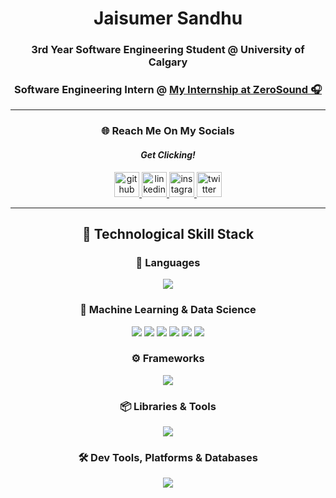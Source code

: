 <div align="center">

# Jaisumer Sandhu  
### 3rd Year Software Engineering Student @ University of Calgary  
### Software Engineering Intern @ [My Internship at ZeroSound 🎧](https://zerosound.ca)

---

### 🌐 Reach Me On My Socials  
#### *Get Clicking!*

<a href="https://github.com/JaisumerS">
  <img src="https://img.shields.io/badge/github-181717?style=for-the-badge&logo=github&logoColor=white" alt="github" height="40">
</a>
<a href="https://www.linkedin.com/in/jaisumer-sandhu-3399b4248/">
  <img src="https://img.shields.io/badge/linkedin-0A66C2?style=for-the-badge&logo=linkedin&logoColor=white" alt="linkedin" height="40">
</a>
<a href="https://www.instagram.com/jaisumer_sandhu/">
  <img src="https://img.shields.io/badge/instagram-E4405F?style=for-the-badge&logo=instagram&logoColor=white" alt="instagram" height="40">
</a>
<a href="https://twitter.com/jaisumer-sandhu-3399b4248">
  <img src="https://img.shields.io/badge/twitter-1DA1F2?style=for-the-badge&logo=twitter&logoColor=white" alt="twitter" height="40">
</a>

---

## 🧠 Technological Skill Stack

### 📝 Languages  
<p align="center">
  <img src="https://skillicons.dev/icons?i=js,ts,css,html,c,cpp,java,py,go,lua,asm" />
</p>

### 🧪 Machine Learning & Data Science  
<p align="center">
  <img src="https://skillicons.dev/icons?i=py" />
  <img src="https://img.shields.io/badge/pandas-150458.svg?style=for-the-badge&logo=pandas&logoColor=white" />
  <img src="https://img.shields.io/badge/numpy-013243.svg?style=for-the-badge&logo=numpy&logoColor=white" />
  <img src="https://img.shields.io/badge/matplotlib-11557C.svg?style=for-the-badge&logo=matplotlib&logoColor=white" />
  <img src="https://img.shields.io/badge/scikit--learn-F7931E.svg?style=for-the-badge&logo=scikitlearn&logoColor=white" />
  <img src="https://img.shields.io/badge/scipy-8CAAE6.svg?style=for-the-badge&logo=scipy&logoColor=white" />
</p>

### ⚙️ Frameworks  
<p align="center">
  <img src="https://skillicons.dev/icons?i=vue,react,nextjs,nodejs,flask,spring" />
</p>

### 📦 Libraries & Tools  
<p align="center">
  <img src="https://skillicons.dev/icons?i=express,tailwind,sass,bootstrap,junit,grpc" />
</p>

### 🛠️ Dev Tools, Platforms & Databases  
<p align="center">
  <img src="https://skillicons.dev/icons?i=git,github,linux,vercel,render,ansible,arduino,postman,npm,bun,vite,mongodb,postgres,mysql" />
</p>

</div>

